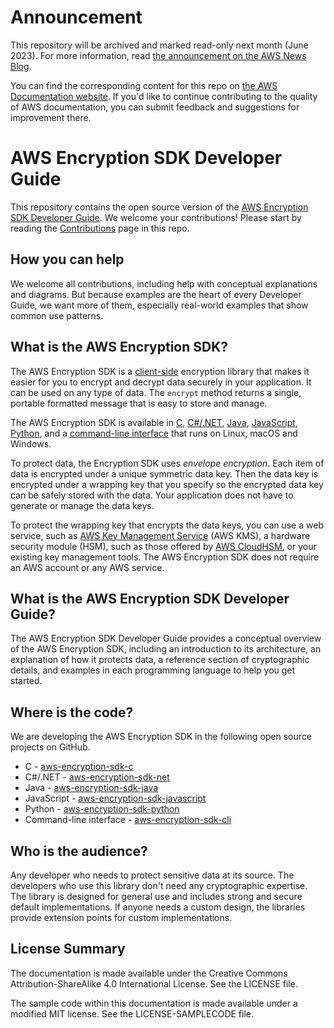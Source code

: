 # Announcement

This repository will be archived and marked read-only next month (June 2023). For more information, read [the announcement on the AWS News Blog](https://aws.amazon.com/blogs/aws/retiring-the-aws-documentation-on-github/).

You can find the corresponding content for this repo on [the AWS Documentation website](https://docs.aws.amazon.com/encryption-sdk/latest/developer-guide). If you'd like to continue contributing to the quality of AWS documentation, you can submit feedback and suggestions for improvement there.

# AWS Encryption SDK Developer Guide

This repository contains the open source version of the [AWS Encryption SDK Developer
Guide](https://docs.aws.amazon.com/encryption-sdk/latest/developer-guide/). We welcome your contributions! Please start by reading the
[Contributions](https://github.com/awsdocs/aws-encryption-sdk-docs/blob/master/CONTRIBUTING.md) page in this
repo.

## How you can help
We welcome all contributions, including help with conceptual explanations and diagrams. But because 
examples are the heart of every Developer Guide, we want more of them, especially real-world
examples that show common use patterns.

## What is the AWS Encryption SDK? 

The AWS Encryption SDK is a
[client-side](https://docs.aws.amazon.com/crypto/latest/userguide/cryptography-concepts.html#define-client-server-side)
encryption library that makes it easier for you to encrypt and decrypt data securely in your
application. It can be used on any type of data. The `encrypt`
method returns a single, portable formatted message that is easy to store and manage. 

The AWS Encryption SDK is available in [C](https://docs.aws.amazon.com/encryption-sdk/latest/developer-guide/c-language.html), [C#/.NET](https://docs.aws.amazon.com/encryption-sdk/latest/developer-guide/dot-net.html), [Java](https://docs.aws.amazon.com/encryption-sdk/latest/developer-guide/java.html), [JavaScript](https://docs.aws.amazon.com/encryption-sdk/latest/developer-guide/javascript.html), [Python](https://docs.aws.amazon.com/encryption-sdk/latest/developer-guide/python.html), and a [command-line
interface](https://docs.aws.amazon.com/encryption-sdk/latest/developer-guide/crypto-cli.html) that runs on Linux, macOS and Windows.


To protect data, the Encryption SDK uses *envelope encryption*. Each item of data is encrypted under a unique symmetric data key. Then the data key is encrypted under a wrapping key that you specify so the encrypted data key can be safely stored with the data. Your application does not have to generate or manage the data keys.

To protect the wrapping key that encrypts the data keys, you can use a web service, such as [AWS Key
Management Service](https://docs.aws.amazon.com/kms/latest/developerguide/) (AWS KMS), a hardware
security module (HSM), such as those offered by [AWS
CloudHSM](https://docs.aws.amazon.com/cloudhsm/latest/userguide/), or your existing key management tools. The AWS Encryption SDK does not require an AWS
account or any AWS service.

## What is the AWS Encryption SDK Developer Guide?

The AWS Encryption SDK Developer Guide provides a
conceptual overview of the AWS Encryption SDK, including an introduction to its
architecture, an explanation of how it protects data, a reference section of cryptographic details,
and examples in each programming language to help you get started.

## Where is the code?
We are developing the AWS Encryption SDK in the following open source projects on GitHub. 

* C - [aws-encryption-sdk-c](https://github.com/aws/aws-encryption-sdk-c)
* C#/.NET - [aws-encryption-sdk-net](https://github.com/aws/aws-encryption-sdk-dafny/tree/mainline/aws-encryption-sdk-net/)
* Java - [aws-encryption-sdk-java](https://github.com/aws/aws-encryption-sdk-java)
* JavaScript - [aws-encryption-sdk-javascript](https://github.com/aws/aws-encryption-sdk-javascript)
* Python -
[aws-encryption-sdk-python](https://github.com/aws/aws-encryption-sdk-python)
* Command-line interface - [aws-encryption-sdk-cli](https://github.com/awslabs/aws-encryption-sdk-cli)

## Who is the audience?
Any developer who needs to protect sensitive data at its source. The developers who use this library
don't need any cryptographic expertise. The library is designed for general use and includes strong and secure default
implementations. If anyone needs a custom design, the libraries provide extension points for custom implementations.


## License Summary

The documentation is made available under the Creative Commons Attribution-ShareAlike 4.0 International License. See the LICENSE file.

The sample code within this documentation is made available under a modified MIT license. See the LICENSE-SAMPLECODE file.
